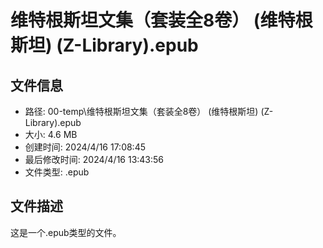 ﻿# 维特根斯坦文集（套装全8卷） (维特根斯坦) (Z-Library).epub

## 文件信息
- 路径: 00-temp\维特根斯坦文集（套装全8卷） (维特根斯坦) (Z-Library).epub
- 大小: 4.6 MB
- 创建时间: 2024/4/16 17:08:45
- 最后修改时间: 2024/4/16 13:43:56
- 文件类型: .epub

## 文件描述
这是一个.epub类型的文件。

